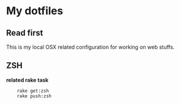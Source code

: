 # My dotfiles

## Read first

This is my local OSX related configuration for working on web stuffs.

## ZSH

__related rake task__

```shell
	rake get:zsh
	rake push:zsh
```